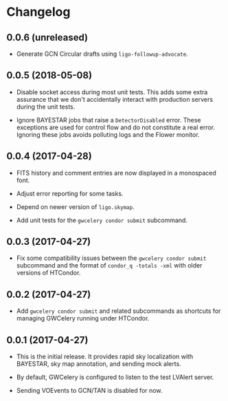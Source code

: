 # Changelog

## 0.0.6 (unreleased)

- Generate GCN Circular drafts using ``ligo-followup-advocate``.

## 0.0.5 (2018-05-08)

- Disable socket access during most unit tests. This adds some extra assurance
  that we don't accidentally interact with production servers during the unit
  tests.

- Ignore BAYESTAR jobs that raise a ``DetectorDisabled`` error. These
  exceptions are used for control flow and do not constitute a real error.
  Ignoring these jobs avoids polluting logs and the Flower monitor.

## 0.0.4 (2017-04-28)

- FITS history and comment entries are now displayed in a monospaced font.

- Adjust error reporting for some tasks.

- Depend on newer version of ``ligo.skymap``.

- Add unit tests for the ``gwcelery condor submit`` subcommand.

## 0.0.3 (2017-04-27)

- Fix some compatibility issues between the ``gwcelery condor submit``
  subcommand and the format of ``condor_q -totals -xml`` with older versions
  of HTCondor.

## 0.0.2 (2017-04-27)

- Add `gwcelery condor submit` and related subcommands as shortcuts for
  managing GWCelery running under HTCondor.

## 0.0.1 (2017-04-27)

- This is the initial release. It provides rapid sky localization with
  BAYESTAR, sky map annotation, and sending mock alerts.

- By default, GWCelery is configured to listen to the test LVAlert server.

- Sending VOEvents to GCN/TAN is disabled for now.
